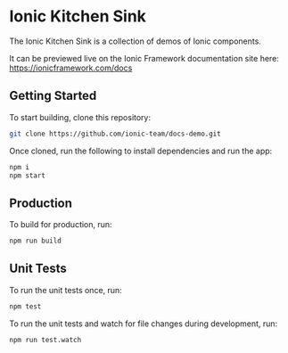 # Ionic Kitchen Sink

The Ionic Kitchen Sink is a collection of demos of Ionic components.

It can be previewed live on the Ionic Framework documentation site here: https://ionicframework.com/docs


## Getting Started

To start building, clone this repository:

```bash
git clone https://github.com/ionic-team/docs-demo.git
```

Once cloned, run the following to install dependencies and run the app:

```bash
npm i
npm start
```

## Production

To build for production, run:

```bash
npm run build
```


## Unit Tests

To run the unit tests once, run:

```bash
npm test
```

To run the unit tests and watch for file changes during development, run:

```bash
npm run test.watch
```
